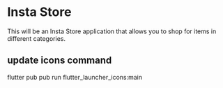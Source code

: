 # Insta Store
This will be an Insta Store application that allows you to shop for items in different categories.

## update icons command
flutter pub pub run flutter_launcher_icons:main


